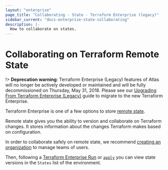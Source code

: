 ```yaml
---
layout: "enterprise"
page_title: "Collaborating - State - Terraform Enterprise (legacy)"
sidebar_current: "docs-enterprise-state-collaborating"
description: |-
  How to collaborate on states.
---
```


# Collaborating on Terraform Remote State

!> **Deprecation warning**: Terraform Enterprise (Legacy) features of Atlas will no longer be actively developed or maintained and will be fully decommissioned on Thursday, May 31, 2018. Please see our [Upgrading From Terraform Enterprise (Legacy)](https://www.terraform.io/docs/enterprise/upgrade/index.html) guide to migrate to the new Terraform Enterprise.

Terraform Enterprise is one of a few options to store [remote state](/docs/state/remote.html).

Remote state gives you the ability to version and collaborate on Terraform
changes. It stores information about the changes Terraform makes based on
configuration.

In order to collaborate safely on remote state, we recommend
[creating an organization](/docs/enterprise-legacy/organizations/create.html) to
manage teams of users.

Then, following a [Terraform Enterprise Run](/docs/enterprise-legacy/runs) or [`apply`](/docs/commands/apply.html)
you can view state versions in the `States` list of the environment.
